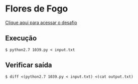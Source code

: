 # Flores de Fogo
[Clique aqui para acessar o desafio](https://www.urionlinejudge.com.br/judge/pt/problems/view/1039)

## Execução
```
$ python2.7 1039.py < input.txt
```

## Verificar saída
```
$ diff <(python2.7 1039.py < input.txt) <(cat output.txt)
```